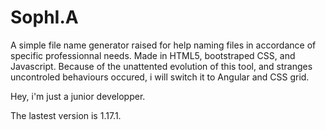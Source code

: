 # SophI.A
A simple file name generator raised for help naming files in accordance of specific professionnal needs.
Made in HTML5, bootstraped CSS, and Javascript.
Because of the unattented evolution of this tool, and stranges uncontroled behaviours occured, i will switch it to Angular and CSS grid.

Hey, i'm just a junior developper. 

The lastest version is 1.17.1.

